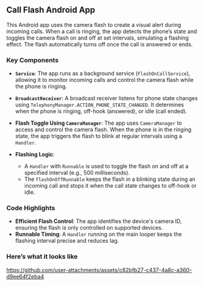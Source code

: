 ## Call Flash Android App

This Android app uses the camera flash to create a visual alert during incoming calls. When a call is ringing, the app detects the phone’s state and toggles the camera flash on and off at set intervals, simulating a flashing effect. The flash automatically turns off once the call is answered or ends.

### Key Components

- **`Service`**: The app runs as a background service (`FlashOnCallService`), allowing it to monitor incoming calls and control the camera flash while the phone is ringing.
  
- **`BroadcastReceiver`**: A broadcast receiver listens for phone state changes using `TelephonyManager.ACTION_PHONE_STATE_CHANGED`. It determines when the phone is ringing, off-hook (answered), or idle (call ended).

- **Flash Toggle Using `CameraManager`**: The app uses `CameraManager` to access and control the camera flash. When the phone is in the ringing state, the app triggers the flash to blink at regular intervals using a `Handler`.

- **Flashing Logic**:
  - A `Handler` with `Runnable` is used to toggle the flash on and off at a specified interval (e.g., 500 milliseconds).
  - The `flashOnOffRunnable` keeps the flash in a blinking state during an incoming call and stops it when the call state changes to off-hook or idle.

### Code Highlights

- **Efficient Flash Control**: The app identifies the device's camera ID, ensuring the flash is only controlled on supported devices.
- **Runnable Timing**: A `Handler` running on the main looper keeps the flashing interval precise and reduces lag.

### Here’s what it looks like

https://github.com/user-attachments/assets/c82bfb27-c437-4a8c-a360-d9ee64f2eba4


